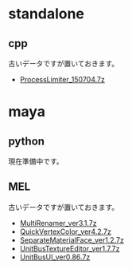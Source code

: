 # standalone

## cpp

古いデータですが置いておきます。

- [ProcessLimiter_150704.7z](https://unitbus.github.io/master/download/maya/mel/data/ProcessLimiter_150704.7z)

# maya

## python

現在準備中です。

## MEL

古いデータですが置いておきます。

- [MultiRenamer_ver3.1.7z](https://unitbus.github.io/master/download/maya/mel/data/MultiRenamer_ver3.1.7z)
- [QuickVertexColor_ver4.2.7z](https://unitbus.github.io/master/download/maya/mel/data/QuickVertexColor_ver4.2.7z)
- [SeparateMaterialFace_ver1.2.7z](https://unitbus.github.io/master/download/maya/mel/data/SeparateMaterialFace_ver1.2.7z)
- [UnitBusTextureEditor_ver1.7.7z](https://unitbus.github.io/master/download/maya/mel/data/UnitBusTextureEditor_ver1.7.7z)
- [UnitBusUI_ver0.86.7z](https://unitbus.github.io/master/download/maya/mel/data/UnitBusUI_ver0.86.7z)
